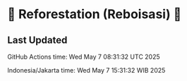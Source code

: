 
# 🌳 Reforestation (Reboisasi) 🌲

## Last Updated

GitHub Actions time: Wed May  7 08:31:32 UTC 2025

Indonesia/Jakarta time: Wed May  7 15:31:32 WIB 2025
